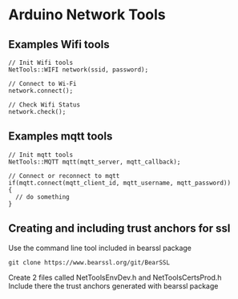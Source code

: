 # Arduino Network Tools

## Examples Wifi tools
```
// Init Wifi tools
NetTools::WIFI network(ssid, password);

// Connect to Wi-Fi
network.connect();

// Check Wifi Status
network.check();
```
## Examples mqtt tools
```
// Init mqtt tools
NetTools::MQTT mqtt(mqtt_server, mqtt_callback);
  
// Connect or reconnect to mqtt
if(mqtt.connect(mqtt_client_id, mqtt_username, mqtt_password))
{
  // do something
}
```
## Creating and including trust anchors for ssl

Use the command line tool included in bearssl package
```
git clone https://www.bearssl.org/git/BearSSL
```

Create 2 files called NetToolsEnvDev.h and NetToolsCertsProd.h <br>
Include there the trust anchors generated with bearssl package

